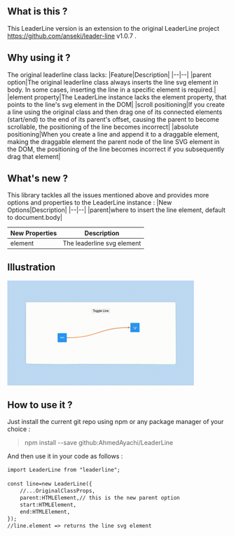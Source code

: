 ## What is this ?
This LeaderLine version is an extension to the original LeaderLine project https://github.com/anseki/leader-line v1.0.7 .

## Why using it ?
The original leaderline class lacks:
|Feature|Description|
|--|--|
|parent option|The original leaderline class always inserts the line svg element in body. In some cases, inserting the line in a specific element is required.|
|element property|The LeaderLine instance lacks the element property, that points to the line's svg element in the DOM|
|scroll positioning|If you create a line using the original class and then drag one of its connected elements (start/end) to the end of its parent's offset, causing the parent to become scrollable, the positioning of the line becomes incorrect|
|absolute positioning|When you create a line and append it to a draggable element, making the draggable element the parent node of the line SVG element in the DOM, the positioning of the line becomes incorrect if you subsequently drag that element|

## What's new ?
This library tackles all the issues mentioned above and provides more  options and properties to the LeaderLine instance :
|New Options|Description|
|--|--|
|parent|where to insert the line element, default to document.body|

|New Properties|Description|
|--|--|
|element|The leaderline svg element|

## Illustration
![Illustration](https://github.com/AhmedAyachi/RepoIllustrations/blob/main/LeaderLine/Illustration.gif)

## How to use it ?
Just install the current git repo using npm or any package manager of your choice :

> npm install --save github:AhmedAyachi/LeaderLine

And then use it in your code as follows : 
	
	import LeaderLine from "leaderline";
	
    const line=new LeaderLine({
	    //...OriginalClassProps,
	    parent:HTMLElement,// this is the new parent option
	    start:HTMLElement,
	    end:HTMLElement,
    });
	//line.element => returns the line svg element